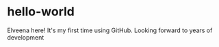 # hello-world
Elveena here! It's my first time using GitHub. Looking forward to years of development
